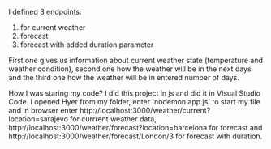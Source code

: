 I defined 3 endpoints:
1) for current weather
2) forecast
3) forecast with added duration parameter

First one gives us information about current weather state (temperature and weather condition), second one how the weather will be in the next days and the third 
one how the weather will be in entered number of days.

How I was staring my code?
I did this project in js and did it in Visual Studio Code.
I opened Hyer from my folder, enter 'nodemon app.js' to start my file and in browser enter http://localhost:3000/weather/current?location=sarajevo for currrent
weather data, http://localhost:3000/weather/forecast?location=barcelona for forecast and http://localhost:3000/weather/forecast/London/3 for forecast with duration.
